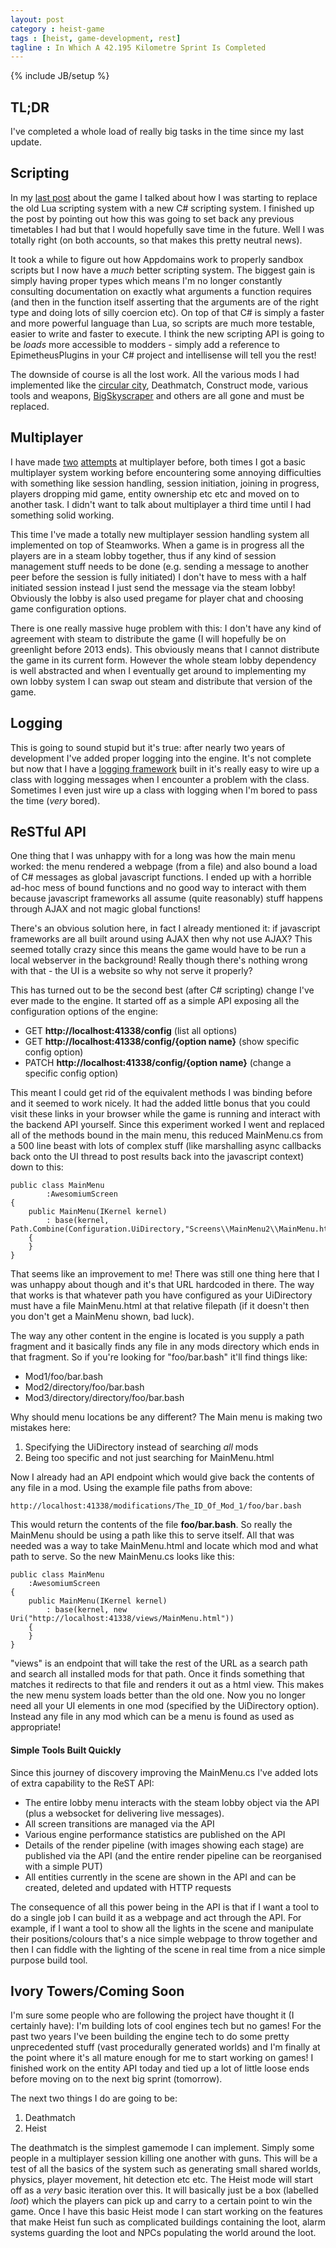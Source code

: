 ```yaml
---
layout: post
category : heist-game
tags : [heist, game-development, rest]
tagline : In Which A 42.195 Kilometre Sprint Is Completed
---
```

{% include JB/setup %}


## TL;DR

I've completed a whole load of really big tasks in the time since my last update.

## Scripting

In my [last post](/heist-game/2013/08/14/Scripting-Is-Dead-Long-Live-Scripting/) about the game I talked about how I was starting to replace the old Lua scripting system with a new C# scripting system. I finished up the post by pointing out how this was going to set back any previous timetables I had but that I would hopefully save time in the future. Well I was totally right (on both accounts, so that makes this pretty neutral news).

It took a while to figure out how Appdomains work to properly sandbox scripts but I now have a _much_ better scripting system. The biggest gain is simply having proper types which means I'm no longer constantly consulting documentation on exactly what arguments a function requires (and then in the function itself asserting that the arguments are of the right type and doing lots of silly coercion etc). On top of that C# is simply a faster and more powerful language than Lua, so scripts are much more testable, easier to write and faster to execute. I think the new scripting API is going to be *loads* more accessible to modders - simply add a reference to EpimetheusPlugins in your C# project and intellisense will tell you the rest!

The downside of course is all the lost work. All the various mods I had implemented like the [circular city](/assets/CircularCity.png), Deathmatch, Construct mode, various tools and weapons, [BigSkyscraper](/assets/BigSkyscraper.png) and others are all gone and must be replaced.

## Multiplayer

I have made [two](/heist-game/2012/06/18/Multiplayer-Release/) [attempts](/heist-game/2012/10/13/OMG-WTF-Multiplayer/) at multiplayer before, both times I got a basic multiplayer system working before encountering some annoying difficulties with something like session handling, session initiation, joining in progress, players dropping mid game, entity ownership etc etc and moved on to another task. I didn't want to talk about multiplayer a third time until I had something solid working.

This time I've made a totally new multiplayer session handling system all implemented on top of Steamworks. When a game is in progress all the players are in a steam lobby together, thus if any kind of session management stuff needs to be done (e.g. sending a message to another peer before the session is fully initiated) I don't have to mess with a half initiated session instead I just send the message via the steam lobby! Obviously the lobby is also used pregame for player chat and choosing game configuration options.

There is one really massive huge problem with this: I don't have any kind of agreement with steam to distribute the game (I will hopefully be on greenlight before 2013 ends). This obviously means that I cannot distribute the game in its current form. However the whole steam lobby dependency is well abstracted and when I eventually get around to implementing my own lobby system I can swap out steam and distribute that version of the game.

## Logging

This is going to sound stupid but it's true: after nearly two years of development I've added proper logging into the engine. It's not complete but now that I have a [logging framework](http://nlog-project.org/) built in it's really easy to wire up a class with logging messages when I encounter a problem with the class. Sometimes I even just wire up a class with logging when I'm bored to pass the time (_very_ bored).

## ReSTful API

One thing that I was unhappy with for a long was how the main menu worked: the menu rendered a webpage (from a file) and also bound a load of C# messages as global javascript functions. I ended up with a horrible ad-hoc mess of bound functions and no good way to interact with them because javascript frameworks all assume (quite reasonably) stuff happens through AJAX and not magic global functions!

There's an obvious solution here, in fact I already mentioned it: if javascript frameworks are all built around using AJAX then why not use AJAX? This seemed totally crazy since this means the game would have to be run a local webserver in the background! Really though there's nothing wrong with that - the UI is a website so why not serve it properly?

This has turned out to be the second best (after C# scripting) change I've ever made to the engine. It started off as a simple API exposing all the configuration options of the engine:

 * GET **http://localhost:41338/config** (list all options)
 * GET **http://localhost:41338/config/{option name}** (show specific config option)
 * PATCH **http://localhost:41338/config/{option name}** (change a specific config option)
 
This meant I could get rid of the equivalent methods I was binding before and it seemed to work nicely. It had the added little bonus that you could visit these links in your browser while the game is running and interact with the backend API yourself. Since this experiment worked I went and replaced all of the methods bound in the main menu, this reduced MainMenu.cs from a 500 line beast with lots of complex stuff (like marshalling async callbacks back onto the UI thread to post results back into the javascript context) down to this:
 
    public class MainMenu
            :AwesomiumScreen
    {
        public MainMenu(IKernel kernel)
            : base(kernel, Path.Combine(Configuration.UiDirectory,"Screens\\MainMenu2\\MainMenu.html"))
        {
        }
    }
    
That seems like an improvement to me! There was still one thing here that I was unhappy about though and it's that URL hardcoded in there. The way that works is that whatever path you have configured as your UiDirectory must have a file MainMenu.html at that relative filepath (if it doesn't then you don't get a MainMenu shown, bad luck).

The way any other content in the engine is located is you supply a path fragment and it basically finds any file in any mods directory which ends in that fragment. So if you're looking for "foo/bar.bash" it'll find things like:

* Mod1/foo/bar.bash
* Mod2/directory/foo/bar.bash
* Mod3/directory/directory/foo/bar.bash

Why should menu locations be any different? The Main menu is making two mistakes here:

1. Specifying the UiDirectory instead of searching *all* mods
2. Being too specific and not just searching for MainMenu.html

Now I already had an API endpoint which would give back the contents of any file in a mod. Using the example file paths from above:

    http://localhost:41338/modifications/The_ID_Of_Mod_1/foo/bar.bash
    
This would return the contents of the file **foo/bar.bash**. So really the MainMenu should be using a path like this to serve itself. All that was needed was a way to take MainMenu.html and locate which mod and what path to serve. So the new MainMenu.cs looks like this:

    public class MainMenu
        :AwesomiumScreen
    {
        public MainMenu(IKernel kernel)
            : base(kernel, new Uri("http://localhost:41338/views/MainMenu.html"))
        {
        }
    }
    
"views" is an endpoint that will take the rest of the URL as a search path and search all installed mods for that path. Once it finds something that matches it redirects to that file and renders it out as a html view. This makes the new menu system loads better than the old one. Now you no longer need all your UI elements in one mod (specified by the UiDirectory option). Instead any file in any mod which can be a menu is found as used as appropriate!

#### Simple Tools Built Quickly

Since this journey of discovery improving the MainMenu.cs I've added lots of extra capability to the ReST API:

* The entire lobby menu interacts with the steam lobby object via the API (plus a websocket for delivering live messages). 
* All screen transitions are managed via the API
* Various engine performance statistics are published on the API
* Details of the render pipeline (with images showing each stage) are published via the API (and the entire render pipeline can be reorganised with a simple PUT)
* All entities currently in the scene are shown in the API and can be created, deleted and updated with HTTP requests

The consequence of all this power being in the API is that if I want a tool to do a single job I can build it as a webpage and act through the API. For example, if I want a tool to show all the lights in the scene and manipulate their positions/colours that's a nice simple webpage to throw together and then I can fiddle with the lighting of the scene in real time from a nice simple purpose build tool.

## Ivory Towers/Coming Soon

I'm sure some people who are following the project have thought it (I certainly have): I'm building lots of cool engines tech but no games! For the past two years I've been building the engine tech to do some pretty unprecedented stuff (vast procedurally generated worlds) and I'm finally at the point where it's all mature enough for me to start working on games! I finished work on the entity API today and tied up a lot of little loose ends before moving on to the next big sprint (tomorrow).

The next two things I do are going to be:

1. Deathmatch
2. Heist

The deathmatch is the simplest gamemode I can implement. Simply some people in a multiplayer session killing one another with guns. This will be a test of all the basics of the system such as generating small shared worlds, physics, player movement, hit detection etc etc. The Heist mode will start off as a _very_ basic iteration over this. It will basically just be a box (labelled _loot_) which the players can pick up and carry to a certain point to win the game. Once I have this basic Heist mode I can start working on the features that make Heist fun such as complicated buildings containing the loot, alarm systems guarding the loot and NPCs populating the world around the loot.
